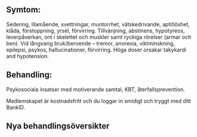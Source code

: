 ## Symtom:

Sedering, illamående, svettningar, muntorrhet, vätskedrivande, aptitlöshet, klåda, förstoppning, yrsel, förvirring. Tillvänjning, abstinens, hypotyreos, leverpåverkan, ont i skelettet och muskler samt ryckiga rörelser (armar och ben).
Vid långvarig bruk/beroende – tremor, anorexia, viktminskning, epilepsi, psykos, hallucinationer, förvirring. Höga doser orsakar takykardi and hypotension.

## Behandling:

Psykosociala insatser med motiverande samtal, KBT, återfallsprevention.


Medlemskapet är kostnadsfritt och du loggar in smidigt och tryggt med ditt BankID.

## Nya behandlingsöversikter

